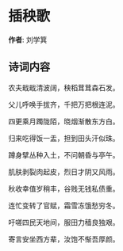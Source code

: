 # 插秧歌

**作者**: 刘学箕

## 诗词内容

农夫戢戢清波阔，秧稻茸茸森石发。

父儿呼唤手拔齐，千把万把根连泥。

四更乘月躅陇陌，晓烟渐散东方白。

归来吃得饭一盂，担到田头汗似珠。

蹲身擘丛种入土，不问朝昏与亭午。

肌肤剥裂肉起皮，烈日才阴又风雨。

秋收幸值岁稍丰，谷贱无钱私债重。

连忙变转了官赋，霜雪冻饿愁穷冬。

吁嗟四民天地间，服田力穑良独艰。

寄言安坐西方辈，汝饱不惭吾厚颜。

